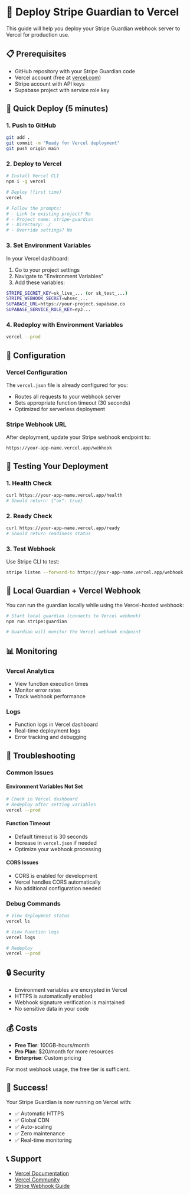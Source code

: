 # 🚀 Deploy Stripe Guardian to Vercel

This guide will help you deploy your Stripe Guardian webhook server to Vercel for production use.

## 📋 Prerequisites

- GitHub repository with your Stripe Guardian code
- Vercel account (free at [vercel.com](https://vercel.com))
- Stripe account with API keys
- Supabase project with service role key

## 🎯 Quick Deploy (5 minutes)

### 1. Push to GitHub
```bash
git add .
git commit -m "Ready for Vercel deployment"
git push origin main
```

### 2. Deploy to Vercel
```bash
# Install Vercel CLI
npm i -g vercel

# Deploy (first time)
vercel

# Follow the prompts:
# - Link to existing project? No
# - Project name: stripe-guardian
# - Directory: ./
# - Override settings? No
```

### 3. Set Environment Variables
In your Vercel dashboard:
1. Go to your project settings
2. Navigate to "Environment Variables"
3. Add these variables:

```bash
STRIPE_SECRET_KEY=sk_live_... (or sk_test_...)
STRIPE_WEBHOOK_SECRET=whsec_...
SUPABASE_URL=https://your-project.supabase.co
SUPABASE_SERVICE_ROLE_KEY=eyJ...
```

### 4. Redeploy with Environment Variables
```bash
vercel --prod
```

## 🔧 Configuration

### Vercel Configuration
The `vercel.json` file is already configured for you:
- Routes all requests to your webhook server
- Sets appropriate function timeout (30 seconds)
- Optimized for serverless deployment

### Stripe Webhook URL
After deployment, update your Stripe webhook endpoint to:
```
https://your-app-name.vercel.app/webhook
```

## 🧪 Testing Your Deployment

### 1. Health Check
```bash
curl https://your-app-name.vercel.app/health
# Should return: {"ok": true}
```

### 2. Ready Check
```bash
curl https://your-app-name.vercel.app/ready
# Should return readiness status
```

### 3. Test Webhook
Use Stripe CLI to test:
```bash
stripe listen --forward-to https://your-app-name.vercel.app/webhook
```

## 🔄 Local Guardian + Vercel Webhook

You can run the guardian locally while using the Vercel-hosted webhook:

```bash
# Start local guardian (connects to Vercel webhook)
npm run stripe:guardian

# Guardian will monitor the Vercel webhook endpoint
```

## 📊 Monitoring

### Vercel Analytics
- View function execution times
- Monitor error rates
- Track webhook performance

### Logs
- Function logs in Vercel dashboard
- Real-time deployment logs
- Error tracking and debugging

## 🚨 Troubleshooting

### Common Issues

#### Environment Variables Not Set
```bash
# Check in Vercel dashboard
# Redeploy after setting variables
vercel --prod
```

#### Function Timeout
- Default timeout is 30 seconds
- Increase in `vercel.json` if needed
- Optimize your webhook processing

#### CORS Issues
- CORS is enabled for development
- Vercel handles CORS automatically
- No additional configuration needed

### Debug Commands
```bash
# View deployment status
vercel ls

# View function logs
vercel logs

# Redeploy
vercel --prod
```

## 🔒 Security

- Environment variables are encrypted in Vercel
- HTTPS is automatically enabled
- Webhook signature verification is maintained
- No sensitive data in your code

## 💰 Costs

- **Free Tier**: 100GB-hours/month
- **Pro Plan**: $20/month for more resources
- **Enterprise**: Custom pricing

For most webhook usage, the free tier is sufficient.

## 🎉 Success!

Your Stripe Guardian is now running on Vercel with:
- ✅ Automatic HTTPS
- ✅ Global CDN
- ✅ Auto-scaling
- ✅ Zero maintenance
- ✅ Real-time monitoring

## 📞 Support

- [Vercel Documentation](https://vercel.com/docs)
- [Vercel Community](https://github.com/vercel/vercel/discussions)
- [Stripe Webhook Guide](https://stripe.com/docs/webhooks)
